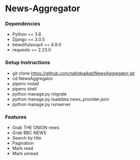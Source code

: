 # News-Aggregator

### Dependencies
* Python == 3.8
* Django == 3.0.5
* beautifulsoup4 == 4.9.0
* requests == 2.23.0

### Setup Instructions
* git clone https://github.com/nahidsaikat/NewsAggregator.git
* cd NewsAggregator
* pipenv install
* pipenv shell
* python manage.py migrate
* python manage.py loaddata news_provider.json
* python manage.py runserver

### Features
* Grab THE ONION news
* Grab BBC NEWS
* Search by title
* Pagination
* Mark read
* Mark unread
